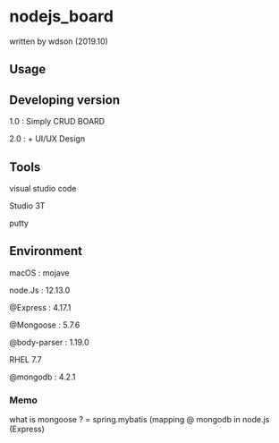 
# nodejs_board
written by wdson (2019.10)

## Usage

## Developing version
1.0 : Simply CRUD BOARD

2.0 : + UI/UX Design

## Tools

visual studio code

Studio 3T

putty

## Environment

macOS : mojave

node.Js : 12.13.0

 @Express : 4.17.1

 @Mongoose : 5.7.6
 
 @body-parser : 1.19.0


RHEL 7.7

 @mongodb : 4.2.1

### Memo
what is mongoose ? = spring.mybatis (mapping @ mongodb in node.js (Express) 
